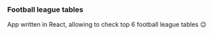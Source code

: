 ### Football league tables 

App written in React, allowing to check top 6 football league tables 😉
